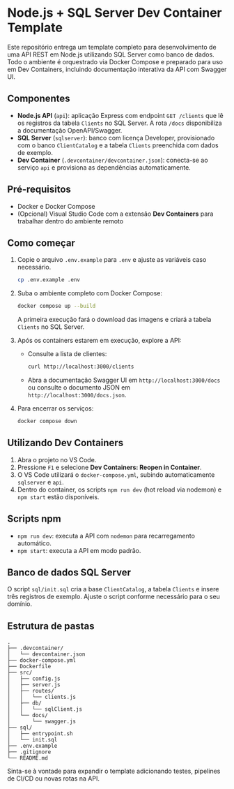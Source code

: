# Node.js + SQL Server Dev Container Template

Este repositório entrega um template completo para desenvolvimento de uma API REST em Node.js
utilizando SQL Server como banco de dados. Todo o ambiente é orquestrado via Docker Compose e
preparado para uso em Dev Containers, incluindo documentação interativa da API com Swagger UI.

## Componentes

- **Node.js API** (`api`): aplicação Express com endpoint `GET /clients` que lê os registros da
tabela `Clients` no SQL Server. A rota `/docs` disponibiliza a documentação OpenAPI/Swagger.
- **SQL Server** (`sqlserver`): banco com licença Developer, provisionado com o banco `ClientCatalog`
e a tabela `Clients` preenchida com dados de exemplo.
- **Dev Container** (`.devcontainer/devcontainer.json`): conecta-se ao serviço `api` e provisiona as
  dependências automaticamente.

## Pré-requisitos

- Docker e Docker Compose
- (Opcional) Visual Studio Code com a extensão **Dev Containers** para trabalhar dentro do ambiente
  remoto

## Como começar

1. Copie o arquivo `.env.example` para `.env` e ajuste as variáveis caso necessário.

   ```bash
   cp .env.example .env
   ```

2. Suba o ambiente completo com Docker Compose:

   ```bash
   docker compose up --build
   ```

   A primeira execução fará o download das imagens e criará a tabela `Clients` no SQL Server.

3. Após os containers estarem em execução, explore a API:

   - Consulte a lista de clientes:

     ```bash
     curl http://localhost:3000/clients
     ```

   - Abra a documentação Swagger UI em `http://localhost:3000/docs` ou consulte o documento JSON em
     `http://localhost:3000/docs.json`.

4. Para encerrar os serviços:

   ```bash
   docker compose down
   ```

## Utilizando Dev Containers

1. Abra o projeto no VS Code.
2. Pressione `F1` e selecione **Dev Containers: Reopen in Container**.
3. O VS Code utilizará o `docker-compose.yml`, subindo automaticamente `sqlserver` e `api`.
4. Dentro do container, os scripts `npm run dev` (hot reload via nodemon) e `npm start` estão disponíveis.

## Scripts npm

- `npm run dev`: executa a API com `nodemon` para recarregamento automático.
- `npm start`: executa a API em modo padrão.

## Banco de dados SQL Server

O script `sql/init.sql` cria a base `ClientCatalog`, a tabela `Clients` e insere três registros de
exemplo. Ajuste o script conforme necessário para o seu domínio.

## Estrutura de pastas

```
.
├── .devcontainer/
│   └── devcontainer.json
├── docker-compose.yml
├── Dockerfile
├── src/
│   ├── config.js
│   ├── server.js
│   ├── routes/
│   │   └── clients.js
│   ├── db/
│   │   └── sqlClient.js
│   └── docs/
│       └── swagger.js
├── sql/
│   ├── entrypoint.sh
│   └── init.sql
├── .env.example
├── .gitignore
└── README.md
```

Sinta-se à vontade para expandir o template adicionando testes, pipelines de CI/CD ou novas rotas na API.
